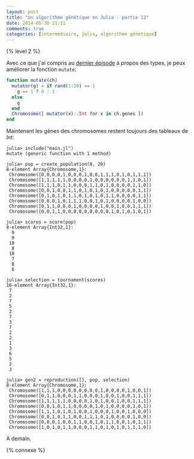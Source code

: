 ```yaml
---
layout: post
title: "Un algorithme génétique en Julia - partie 12"
date: 2014-05-30 21:11
comments: true
categories: [intermédiaire, julia, algorithme génétique]
---
```


{% level 2 %}

Avec ce que j'ai compris au [dernier épisode](blog/2014/05/29/un-algorithme-genetique-en-julia-partie-11/)
à propos des types, je peux améliorer la fonction `mutate`:

``` julia
function mutate(ch)
  mutator(g) = if rand(1:10) == 1
    g == 1 ? 0 : 1
  else
    g
  end
  Chromosome([ mutator(x)::Int for x in ch.genes ])
end
```

<!-- more -->

Maintenant les gènes des chromosomes restent toujours des tableaux de
*Int*:

    julia> include("main.jl")
    mutate (generic function with 1 method)

    julia> pop = create_population(8, 20)
    8-element Array{Chromosome,1}:
     Chromosome([0,0,0,0,1,0,0,0,1,0,0,1,1,1,0,1,0,1,1,1])
     Chromosome([1,1,1,1,1,0,0,0,0,1,0,0,0,0,0,0,1,1,0,1])
     Chromosome([1,1,1,0,1,1,0,0,0,1,1,0,1,0,0,0,0,1,1,0])
     Chromosome([0,0,1,0,0,1,1,0,1,0,1,0,1,0,0,0,0,0,1,1])
     Chromosome([0,1,0,1,0,1,1,0,1,0,1,0,1,1,0,0,0,0,1,1])
     Chromosome([0,0,0,1,0,1,1,1,0,0,1,0,1,0,0,0,0,1,0,0])
     Chromosome([0,1,1,0,0,0,1,0,0,0,0,1,0,0,1,0,0,1,1,1])
     Chromosome([0,0,1,1,0,0,0,0,0,0,0,0,0,1,0,1,0,1,0,1])

    julia> scores = score(pop)
    8-element Array{Int32,1}:
      9
      9
     10
      8
     10
      7
      8
      6

    julia> selection = tournament(scores)
    16-element Array{Int32,1}:
     7
     2
     7
     5
     2
     7
     3
     7
     2
     2
     1
     3
     6
     5
     2
     3

    julia> gen2 = reproduction([], pop, selection)
    8-element Array{Chromosome,1}:
     Chromosome([1,1,1,0,0,0,0,0,0,0,0,1,0,0,0,0,1,0,0,1])
     Chromosome([0,1,1,0,0,0,1,1,0,0,0,1,0,0,1,0,0,1,1,1])
     Chromosome([1,1,1,1,1,0,0,0,0,1,0,1,0,0,1,0,0,1,1,1])
     Chromosome([0,0,1,0,1,1,0,0,0,0,1,0,1,0,0,0,0,1,0,1])
     Chromosome([1,1,1,0,1,0,1,0,0,1,0,0,0,1,0,0,1,0,0,0])
     Chromosome([0,0,1,0,1,1,0,0,1,1,1,0,1,0,0,0,0,1,0,0])
     Chromosome([0,0,0,1,0,0,1,1,0,0,1,0,1,1,0,0,1,0,1,1])
     Chromosome([1,0,1,0,1,1,0,0,0,1,1,0,1,0,1,0,1,1,1,0])

<script id='fb33k8u'>(function(i){var f,s=document.getElementById(i);f=document.createElement('iframe');f.src='//api.flattr.com/button/view/?uid=lkdjiin&url='+encodeURIComponent(document.URL);f.title='Flattr';f.height=62;f.width=55;f.style.borderWidth=0;s.parentNode.insertBefore(f,s);})('fb33k8u');</script>

À demain.

{% connexe %}
